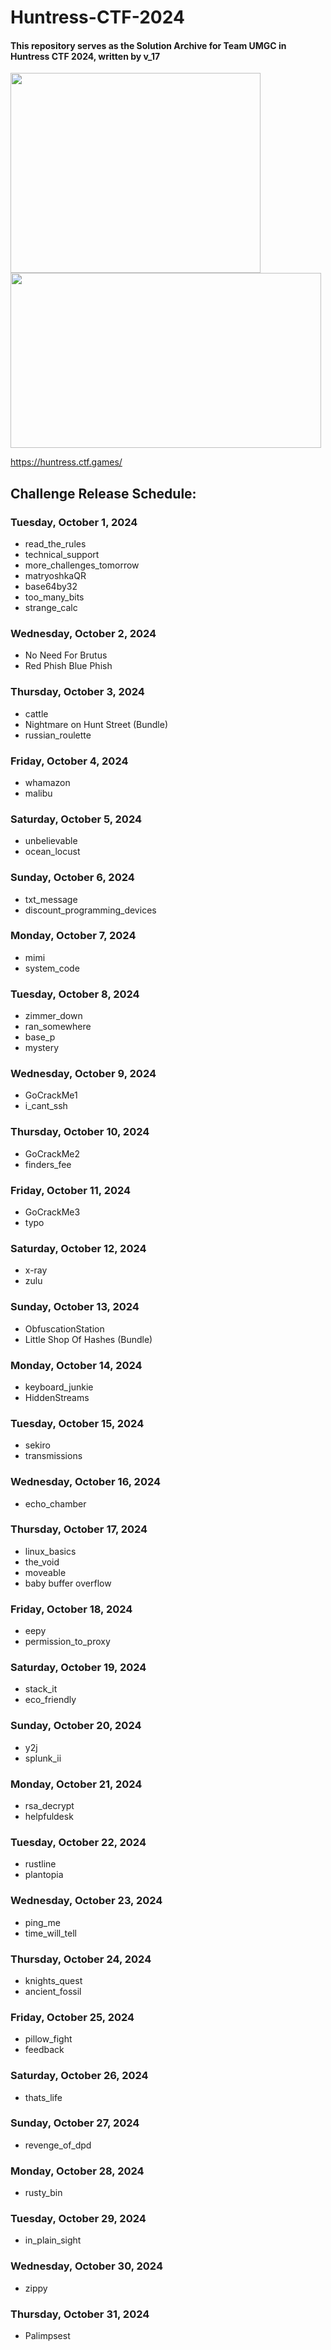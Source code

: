 # Huntress-CTF-2024
#### This repository serves as the Solution Archive for Team UMGC in Huntress CTF 2024, written by v_17

<img src="./`dump/`extra/huntress-ctf-2024-homepage.png" width="400" height="320">  

<img src="./`dump/`extra/UMGC_Huntress CTF 2024 CERTIFICATE.png" width="497" height="280">  

https://huntress.ctf.games/ 

## Challenge Release Schedule:  

### Tuesday, October 1, 2024
- read_the_rules
- technical_support
- more_challenges_tomorrow
- matryoshkaQR
- base64by32
- too_many_bits
- strange_calc

### Wednesday, October 2, 2024
- No Need For Brutus
- Red Phish Blue Phish

### Thursday, October 3, 2024
- cattle
- Nightmare on Hunt Street (Bundle)
- russian_roulette

### Friday, October 4, 2024
- whamazon
- malibu

### Saturday, October 5, 2024
- unbelievable
- ocean_locust

### Sunday, October 6, 2024
- txt_message
- discount_programming_devices

### Monday, October 7, 2024
- mimi
- system_code

### Tuesday, October 8, 2024
- zimmer_down
- ran_somewhere
- base_p
- mystery

### Wednesday, October 9, 2024
- GoCrackMe1
- i_cant_ssh

### Thursday, October 10, 2024
- GoCrackMe2
- finders_fee

### Friday, October 11, 2024
- GoCrackMe3
- typo

### Saturday, October 12, 2024
- x-ray
- zulu

### Sunday, October 13, 2024
- ObfuscationStation
- Little Shop Of Hashes (Bundle)

### Monday, October 14, 2024
- keyboard_junkie
- HiddenStreams

### Tuesday, October 15, 2024
- sekiro
- transmissions

### Wednesday, October 16, 2024
- echo_chamber
    
### Thursday, October 17, 2024
- linux_basics
- the_void
- moveable
- baby buffer overflow

### Friday, October 18, 2024
- eepy
- permission_to_proxy

### Saturday, October 19, 2024
- stack_it
- eco_friendly

### Sunday, October 20, 2024
- y2j
- splunk_ii

### Monday, October 21, 2024
- rsa_decrypt
- helpfuldesk

### Tuesday, October 22, 2024
- rustline
- plantopia

### Wednesday, October 23, 2024
- ping_me
- time_will_tell

### Thursday, October 24, 2024
- knights_quest
- ancient_fossil

### Friday, October 25, 2024
- pillow_fight
- feedback

### Saturday, October 26, 2024
- thats_life

### Sunday, October 27, 2024
- revenge_of_dpd

### Monday, October 28, 2024
- rusty_bin

### Tuesday, October 29, 2024
- in_plain_sight

### Wednesday, October 30, 2024
- zippy

### Thursday, October 31, 2024
- Palimpsest
